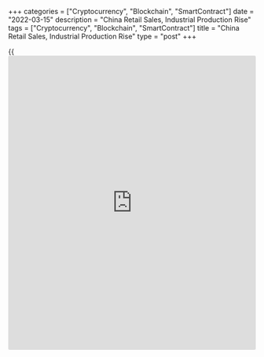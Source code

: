 +++
categories = ["Cryptocurrency", "Blockchain", "SmartContract"]
date = "2022-03-15"
description = "China Retail Sales, Industrial Production Rise"
tags = ["Cryptocurrency", "Blockchain", "SmartContract"]
title = "China Retail Sales, Industrial Production Rise"
type = "post"
+++

{{<iframe id="large-banner" src="https://www.bounty.group/#slide=1.0" width="100%" height="600" scrolling="no" style="border: 0px solid rgb(216, 221, 230); border-radius: 3px;">}}

China's retail sales and industrial production grew more than expected
in January to February period, official data revealed on Tuesday.

According to the National Bureau of Statistics, retail sales advanced
6.7 percent on a yearly basis, bigger than the economists' forecast of
3.0 percent. Nonetheless, the pace of growth slowed from 12.5 percent
expansion seen in December.

Industrial output logged an annual growth of 7.5 percent, which was also
better than the 3.9 percent rise expected by economists.

Fixed asset investment advanced 12.2 percent from the last year versus
the expected growth of 5.0 percent.

"All three activity data releases were better than expectations, but the
highlight for us was the strength of retail sales," Iris Pang, an ING
economist, said. This is even more notable during a period of strict
people flow control during the Chinese New Year holidays.

For comments and feedback [contact](https://www.playgroundfx.com/contact/): editorial@rtt[news](https://www.letsplayfx.com/blog/forex-news-website/).com

[Economic News][1]

 **What parts of the world are seeing the best (and worst) economic
performances lately? Click[here][2] to check out our [Econ Scorecard][2]
and find out! See up-to-the-moment [ranking](https://www.playgroundfx.com/blog/crypto-exchange-ranking/)s for the best and worst
performers in [GDP][3], [unemployment rate][4], [inflation][5] and much
more.**

   1. www.rtt[news](https://www.letsplayfx.com/blog/forex-news-website/).com/Content/EconomicNews.aspx
   2. www.rtt[news](https://www.letsplayfx.com/blog/forex-news-website/).com/economic-scorecard/world-rank/unemployment-rate/highest-performance.aspx
   3. www.rtt[news](https://www.letsplayfx.com/blog/forex-news-website/).com/economic-scorecard/world-rank/GDP/highest-performance.aspx
   4. www.rtt[news](https://www.letsplayfx.com/blog/forex-news-website/).com/economic-scorecard/world-rank/unemployment-rate/lowest-performance.aspx
   5. www.rtt[news](https://www.letsplayfx.com/blog/forex-news-website/).com/economic-scorecard/world-rank/CPI/highest-performance.aspx